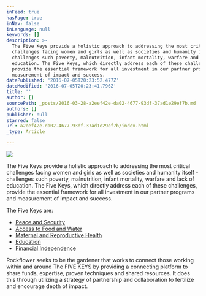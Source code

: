 ```yaml
---
inFeed: true
hasPage: true
inNav: false
inLanguage: null
keywords: []
description: >-
  The Five Keys provide a holistic approach to addressing the most critical
  challenges facing women and girls as well as societies and humanity itself -
  challenges such poverty, malnutrition, infant mortality, warfare and lack of
  education. The Five Keys, which directly address each of these challenges,
  provide the essential framework for all investment in our partner programs and
  measurement of impact and success.
datePublished: '2016-07-05T20:23:52.477Z'
dateModified: '2016-07-05T20:23:41.796Z'
title: ''
author: []
sourcePath: _posts/2016-03-28-a2eef42e-da02-4677-93df-37ad1e29ef7b.md
authors: []
publisher: null
starred: false
url: a2eef42e-da02-4677-93df-37ad1e29ef7b/index.html
_type: Article

---
```

![](https://the-grid-user-content.s3-us-west-2.amazonaws.com/8e81d28c-90d4-44a4-b3c0-b58d7819eab3.jpg)

The Five Keys provide a holistic approach to addressing the most critical challenges facing women and girls as well as societies and humanity itself - challenges such poverty, malnutrition, infant mortality, warfare and lack of education. The Five Keys, which directly address each of these challenges, provide the essential framework for all investment in our partner programs and measurement of impact and success.

The Five Keys are:

* [Peace and Security][0]
* [Access to Food and Water][1]
* [Maternal and Reproductive Health][2]
* [Education][3]
* [Financial Independence][4]

Rockflower seeks to be the gardener that works to connect those working within and around The FIVE KEYS by providing a connecting platform to share funds, expertise, proven techniques and shared resources. It does this through utilizing a strategy of partnership and collaboration to fertilize and encourage depth of impact.

[0]: http://www.rockflower.org/the-five-keys/peace-security
[1]: http://www.rockflower.org/the-five-keys/access-food-water
[2]: http://www.rockflower.org/the-five-keys/maternal-reproductive-health
[3]: http://www.rockflower.org/the-five-keys/education
[4]: http://www.rockflower.org/the-five-keys/financial-independence